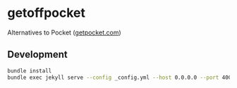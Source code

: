 # getoffpocket

Alternatives to Pocket ([getpocket.com](https://getpocket.com))

## Development

```sh
bundle install
bundle exec jekyll serve --config _config.yml --host 0.0.0.0 --port 4000
```
